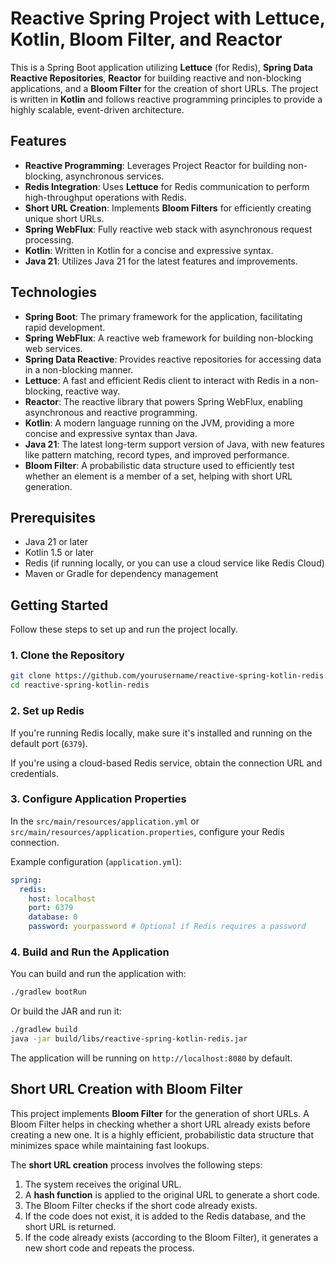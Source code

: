 
# Reactive Spring Project with Lettuce, Kotlin, Bloom Filter, and Reactor

This is a Spring Boot application utilizing **Lettuce** (for Redis), **Spring Data Reactive Repositories**, **Reactor** for building reactive and non-blocking applications, and a **Bloom Filter** for the creation of short URLs. The project is written in **Kotlin** and follows reactive programming principles to provide a highly scalable, event-driven architecture.

## Features

- **Reactive Programming**: Leverages Project Reactor for building non-blocking, asynchronous services.
- **Redis Integration**: Uses **Lettuce** for Redis communication to perform high-throughput operations with Redis.
- **Short URL Creation**: Implements **Bloom Filters** for efficiently creating unique short URLs.
- **Spring WebFlux**: Fully reactive web stack with asynchronous request processing.
- **Kotlin**: Written in Kotlin for a concise and expressive syntax.
- **Java 21**: Utilizes Java 21 for the latest features and improvements.

## Technologies

- **Spring Boot**: The primary framework for the application, facilitating rapid development.
- **Spring WebFlux**: A reactive web framework for building non-blocking web services.
- **Spring Data Reactive**: Provides reactive repositories for accessing data in a non-blocking manner.
- **Lettuce**: A fast and efficient Redis client to interact with Redis in a non-blocking, reactive way.
- **Reactor**: The reactive library that powers Spring WebFlux, enabling asynchronous and reactive programming.
- **Kotlin**: A modern language running on the JVM, providing a more concise and expressive syntax than Java.
- **Java 21**: The latest long-term support version of Java, with new features like pattern matching, record types, and improved performance.
- **Bloom Filter**: A probabilistic data structure used to efficiently test whether an element is a member of a set, helping with short URL generation.

## Prerequisites

- Java 21 or later
- Kotlin 1.5 or later
- Redis (if running locally, or you can use a cloud service like Redis Cloud)
- Maven or Gradle for dependency management

## Getting Started

Follow these steps to set up and run the project locally.

### 1. Clone the Repository

```bash
git clone https://github.com/yourusername/reactive-spring-kotlin-redis.git
cd reactive-spring-kotlin-redis
```

### 2. Set up Redis

If you're running Redis locally, make sure it's installed and running on the default port (`6379`).

If you're using a cloud-based Redis service, obtain the connection URL and credentials.

### 3. Configure Application Properties

In the `src/main/resources/application.yml` or `src/main/resources/application.properties`, configure your Redis connection.

Example configuration (`application.yml`):

```yaml
spring:
  redis:
    host: localhost
    port: 6379
    database: 0
    password: yourpassword # Optional if Redis requires a password
```

### 4. Build and Run the Application

You can build and run the application with:

```bash
./gradlew bootRun
```

Or build the JAR and run it:

```bash
./gradlew build
java -jar build/libs/reactive-spring-kotlin-redis.jar
```

The application will be running on `http://localhost:8080` by default.

## Short URL Creation with Bloom Filter

This project implements **Bloom Filter** for the generation of short URLs. A Bloom Filter helps in checking whether a short URL already exists before creating a new one. It is a highly efficient, probabilistic data structure that minimizes space while maintaining fast lookups.

The **short URL creation** process involves the following steps:

1. The system receives the original URL.
2. A **hash function** is applied to the original URL to generate a short code.
3. The Bloom Filter checks if the short code already exists.
4. If the code does not exist, it is added to the Redis database, and the short URL is returned.
5. If the code already exists (according to the Bloom Filter), it generates a new short code and repeats the process.
